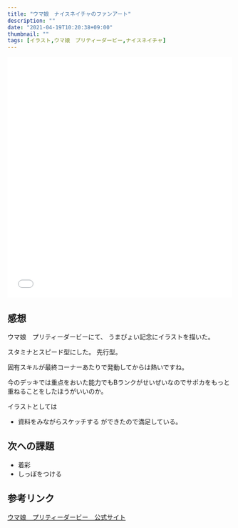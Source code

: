 ```yaml
---
title: "ウマ娘　ナイスネイチャのファンアート"
description: ""
date: "2021-04-19T10:20:38+09:00"
thumbnail: ""
tags: [イラスト,ウマ娘　プリティーダービー,ナイスネイチャ]
---
```



<div style="max-width: 722px;"><div style="left: 0; width: 100%; height: 0; position: relative; padding-bottom: 106.9767%;"><iframe src="//cdn.iframe.ly/api/iframe?url=https%3A%2F%2Fwww.pixiv.net%2Fartworks%2F89238842&amp;key=a821177d432254580d038725ee2ff7a1" style="border: 0; top: 0; left: 0; width: 100%; height: 100%; position: absolute;" allowfullscreen></iframe></div></div>

## 感想
ウマ娘　プリティーダービーにて、
うまぴょい記念にイラストを描いた。

スタミナとスピード型にした。
先行型。

固有スキルが最終コーナーあたりで発動してからは熱いですね。

今のデッキでは重点をおいた能力でもBランクがせいぜいなのでサポカをもっと重ねることをしたほうがいいのか。

イラストとしては
- 資料をみながらスケッチする
ができたので満足している。

## 次への課題
- 着彩
- しっぽをつける

## 参考リンク
[ウマ娘　プリティーダービー　公式サイト](https://umamusume.jp)